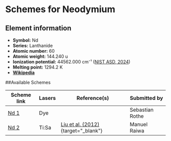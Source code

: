 # Schemes for Neodymium

## Element information

- **Symbol:** Nd
- **Series:** Lanthanide
- **Atomic number:** 60
- **Atomic weight:** 144.240 u
- **Ionization potential:**  44562.000 cm⁻¹ ([NIST ASD, 2024](https://www.nist.gov/pml/atomic-spectra-database))
- **Melting point:** 1294.2 K
- [**Wikipedia**](https://en.wikipedia.org/wiki/Neodymium)

##Available Schemes

|       Scheme link       | Lasers |                                             Reference(s)                                             |  Submitted by   |
| ----------------------- | ------ | ---------------------------------------------------------------------------------------------------- | --------------- |
| [Nd 1](../nd/nd-001.md) | Dye    |                                                                                                      | Sebastian Rothe |
| [Nd 2](../nd/nd-002.md) | Ti:Sa  | [Liu et al. (2012)](https://ui.adsabs.harvard.edu/abs/2012LPI....43.2401L/abstract){target="_blank"} | Manuel Raiwa    |
